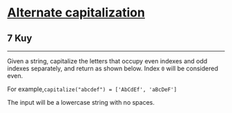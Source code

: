 <h1><a href="https://www.codewars.com/kata/59cfc000aeb2844d16000075">Alternate capitalization</a></h1>
<h2>7 Kuy</h2>
<hr>
<p>Given a string, capitalize the letters that occupy even indexes and odd indexes separately, and return as shown below. 
Index <code>0</code> will be considered even.</p>
<p>For example,<code>capitalize("abcdef") = ['AbCdEf', 'aBcDeF']</code></p>
<p>The input will be a lowercase string with no spaces.</p>